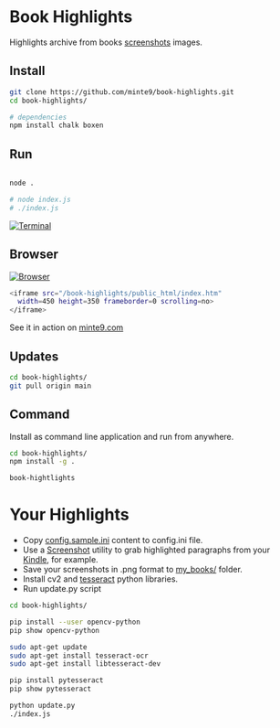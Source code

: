 # Book Highlights

Highlights archive from books [screenshots](https://github.com/minte9/book-highlights/tree/main/files_archive/my_books/book1/author1) images.   

## Install

~~~sh
git clone https://github.com/minte9/book-highlights.git
cd book-highlights/

# dependencies
npm install chalk boxen
~~~

## Run

~~~sh

node .

# node index.js
# ./index.js
~~~

[![Terminal](https://www.minte9.com/lib/images/github/book-highlights/highlight_02.png)](https://www.minte9.com)


## Browser

[![Browser](https://www.minte9.com/lib/images/github/book-highlights/m9_08.png)](https://www.minte9.com)

~~~sh
<iframe src="/book-highlights/public_html/index.htm" 
  width=450 height=350 frameborder=0 scrolling=no>
</iframe>
~~~

See it in action on [minte9.com](https://www.minte9.com)

##

## Updates

~~~sh
cd book-highlights/
git pull origin main
~~~

## Command

Install as command line application and run from anywhere.

~~~sh
cd book-highlights/
npm install -g .

book-hightlights
~~~

#  

# Your Highlights

 - Copy [config.sample.ini](https://github.com/minte9/book-highlights/tree/main/config/config.sample.ini) content to config.ini file.  
 - Use a [Screenshot](https://www.linuxlinks.com/gnome-screenshot/) utility to grab highlighted paragraphs from your [Kindle](https://read.amazon.com/kindle-library), for example.  
 - Save your screenshots in .png format to [my_books/](https://github.com/minte9/book-highlights/tree/main/files_archive/my_books) folder.  
 - Install cv2 and [tesseract](https://towardsdatascience.com/read-text-from-image-with-one-line-of-python-code-c22ede074cac) python libraries.
 - Run update.py script 

~~~sh
cd book-highlights/

pip install --user opencv-python
pip show opencv-python

sudo apt-get update
sudo apt-get install tesseract-ocr
sudo apt-get install libtesseract-dev

pip install pytesseract
pip show pytesseract

python update.py
./index.js
~~~

